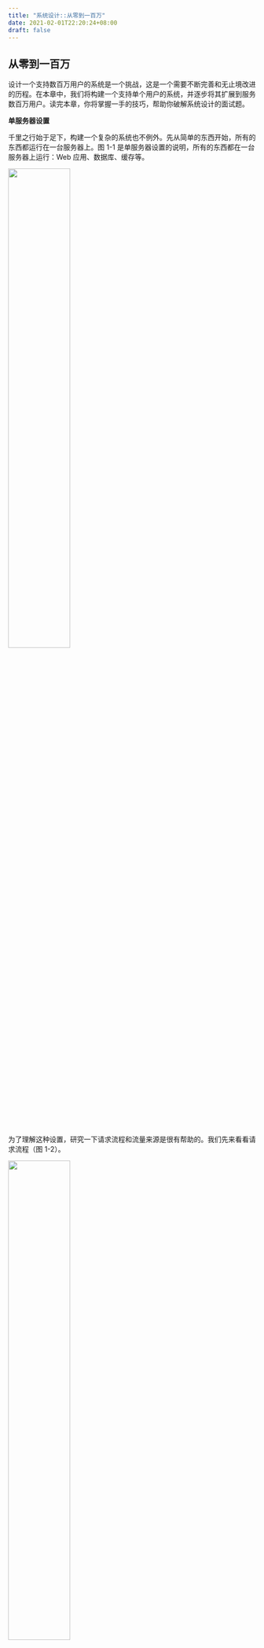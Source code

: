 ```yaml
---
title: "系统设计::从零到一百万"
date: 2021-02-01T22:20:24+08:00
draft: false
---
```


## 从零到一百万

设计一个支持数百万用户的系统是一个挑战，这是一个需要不断完善和无止境改进的历程。在本章中，我们将构建一个支持单个用户的系统，并逐步将其扩展到服务数百万用户。读完本章，你将掌握一手的技巧，帮助你破解系统设计的面试题。

**单服务器设置**

千里之行始于足下，构建一个复杂的系统也不例外。先从简单的东西开始，所有的东西都运行在一台服务器上。图 1-1 是单服务器设置的说明，所有的东西都在一台服务器上运行：Web 应用、数据库、缓存等。

<img src="../../../system_design_interview/index-6_1.jpg" width="50%"/>

为了理解这种设置，研究一下请求流程和流量来源是很有帮助的。我们先来看看请求流程（图 1-2）。

<img src="../../../system_design_interview/index-6_2.jpg" width="50%"/>

1. 用户通过域名访问网站，如 api.mysite.com。通常，域名系统（DNS）是由第三方提供的付费服务，而不是由我们的服务器托管。
2. 互联网协议（IP）地址返回给浏览器或移动应用。在本例中，返回的 IP 地址为 15.125.23.214。
3. 获得 IP 地址后，超文本传输协议（HTTP）[1]请求直接发送到您的网络服务器。
4. Web 服务器返回 HTML 页面或 JSON 响应进行渲染。

接下来，我们来看看流量来源。你的 Web 服务器的流量来自两个方面：Web 应用和移动应用。

- Web 应用：它使用服务器端语言（Java、Python 等）组合来处理业务逻辑、存储等，使用客户端语言（HTML 和 JavaScript）来进行展示。
- 移动应用。HTTP 协议是移动应用与 Web 服务器之间的通信协议。JavaScript 对象符号（JSON）由于其简单性，是常用的 API 响应格式来传输数据。JSON 格式的 API 响应示例如下所示。

```json
{
  "firstName": "John",
  "lastName": "Smith",
  "address": {
    "streetAddress": "21 2nd street",
    "city": "New York",
    "state": "NY",
    "postal Code": 10021
  },
  "phoneNumbers": ["212 555-1234", "646 555-4567"]
}
```

`GET /users/12 – Retrieve user object for id = 12`

**数据库**

随着用户群的增长，一台服务器是不够的，我们需要多台服务器：一台用于 web/移动流量，另一台用于数据库（图 1-3）。将 web/移动流量（web 层）和数据库（数据层）服务器分开，可以让它们独立扩展。

<img src="../../../system_design_interview/index-8_1.jpg" width="50%"/>

**使用哪种数据库?**

你可以选择传统的关系型数据库和非关系型数据库。让我们来看看它们的区别。

关系型数据库也叫关系型数据库管理系统（RDBMS）或 SQL 数据库。最流行的有 MySQL、Oracle 数据库、PostgreSQL 等。关系型数据库以表和行来表示和存储数据。你可以在不同的数据库表之间使用 SQL 进行连接操作。

非关系型数据库也叫 NoSQL 数据库。常用的有 CouchDB、Neo4j、Cassandra、HBase、Amazon DynamoDB 等。[2]. 这些数据库分为四类：键值存储、图存储、列存储和文档存储。在非关系型数据库中，一般不支持 Join 操作。

对于大多数开发人员来说，关系型数据库是最好的选择，因为关系型数据库已经存在了 40 多年，而且从历史上看，关系型数据库运行良好。然而，如果关系型数据库不适合你的特定用例，那么探索关系型数据库之外的东西是至关重要的。在以下情况下，非关系型数据库可能是正确的选择。

- 你的应用需要超低的延迟
- 你的数据是非结构化的，或者你没有任何关系型数据。
- 你只需要序列化和反序列化数据（JSON、XML、YAML 等）。
- 你需要存储大量的数据。

**垂直扩展与水平扩展**

垂直扩展，简称为 "扩容"，指的是为服务器增加更多功率（CPU、RAM 等）的过程。

水平扩展，称为 "scale-out"，允许您通过向资源池中添加更多的服务器来扩展。

当流量较低时，垂直扩展是一个很好的选择，垂直扩展的简单性是其主要优势。不幸的是，它有严重的局限性。

- 垂直扩展有一个硬件限制。不可能在一台服务器上增加无限的 CPU 和内存。
- 垂直扩展没有故障转移和冗余。如果一台服务器出现故障，网站/应用也会随之完全瘫痪。

由于垂直扩展的局限性，水平扩展对于大规模的应用更为理想。
在之前的设计中，用户是直接连接到网站服务器的。如果 Web 服务器离线，用户将无法访问网站。在另一种情况下，如果很多用户同时访问 Web 服务器，达到了 Web 服务器的负载极限，用户一般会出现响应速度较慢或无法连接到服务器的情况。负载均衡是解决这些问题的最佳技术。

**负载均衡**

负载均衡将传入的流量均匀地分配给定义在负载均衡集群中的 Web 服务器。图 1-4 显示了负载均衡器的工作原理。

<img src="../../../system_design_interview/index-10_1.jpg" width="50%"/>

如图 1-4 所示，用户直接连接到负载均衡器的公网 IP。通过这种设置，Web 服务器已经无法被客户端直接访问了。为了提高安全性，服务器之间的通信采用私有 IP。私有 IP 是指只有同一网络中的服务器之间才能到达的 IP 地址，但是，通过互联网是无法到达的。负载均衡器通过私有 IP 与 Web 服务器进行通信。

在图 1-4 中，增加了一个负载均衡器和第二台 Web 服务器后，我们成功解决了无故障切换问题，提高了 Web 层的可用性。下面将详细说明。

- 如果服务器 1 离线，所有的流量将被路由到服务器 2。这样可以防止网站离线。我们也会在服务器池中增加一个新的健康网站服务器来平衡负载。
- 如果网站流量快速增长，两台服务器不足以处理流量，负载均衡器可以优雅地处理这个问题。你只需要向 Web 服务器池添加更多的服务器，负载平衡器就会自动开始向它们发送请求。

现在 web 层看起来不错，那数据层呢？目前的设计只有一个数据库，所以它不支持故障转移和冗余。数据库复制是解决这些问题的一个常用技术。让我们来看看。

**数据库复制**

引自维基百科。"数据库复制可用于许多数据库管理系统，通常原始数据库(主数据库)和副本(从数据库)之间存在主/从关系"[3]。

主数据库一般只支持写操作。从数据库从主数据库获取数据的副本，只支持读操作。所有的插入、删除、更新等数据修改命令都必须发送到主数据库。大多数应用对读与写的比例要求更高，因此，系统中从数据库的数量通常大于主数据库的数量。图 1-5 显示了一个主数据库与多个从数据库的情况。

<img src="../../../system_design_interview/index-12_1.jpg" width="50%"/>

**数据库复制的优势**

- 性能更好。在主从模式中，所有写入和更新都发生在主节点上；而读操作则分布在从节点上。这种模式可以提高性能，因为它允许并行处理更多的查询。
- 可靠性。如果你的一个数据库服务器被自然灾害摧毁，如台风或地震，数据仍然会被保存下来。您不必担心数据丢失，因为数据是在多个地点复制的。
- 高可用性。通过在不同地点复制数据，即使数据库离线，您的网站仍然可以运行，因为您可以访问存储在另一个数据库服务器的数据。

在上一节中，我们讨论了负载均衡器如何帮助提高系统的可用性。我们在这里提出同样的问题：如果其中一个数据库离线了怎么办？图 1-5 中讨论的架构设计可以处理这种情况。

- 如果只有一个从数据库可用，而它又脱机了，读操作将被暂时导向主数据库。一旦发现问题，新的从数据库将取代旧的数据库。如果有多个从数据库可用，读取操作将被重定向到其他健康的从数据库。新的数据库服务器将取代旧的数据库。
- 如果主数据库下线，一个从数据库将被提升为新的主数据库。所有的数据库操作将暂时在新的主数据库上执行。新的从数据库将立即取代旧的数据库进行数据复制。在生产系统中，推广新的主数据库比较复杂，因为从数据库中的数据可能不是最新的。缺少的数据需要通过运行数据恢复脚本来更新。虽然其他一些复制方法，如多主站和循环复制可以帮助我们，但这些设置比较复杂；而且它们的讨论也超出了本书的范围。有兴趣的读者可以参考列出的参考资料[4][5]。

图 1-6 是增加负载均衡器和数据库复制后的系统设计。

<img src="../../../system_design_interview/index-14_1.jpg" width="50%"/>

我们来看一下设计。

- 用户从 DNS 获取负载均衡器的 IP 地址。
- 用户用这个 IP 地址连接负载均衡器。
- HTTP 请求被路由到服务器 1 或服务器 2。
- Web 服务器从从属数据库读取用户数据。
- Web 服务器将任何数据修改操作路由到主数据库。这包括写入、更新和删除操作。

现在，你已经对网络和数据层有了坚实的了解，是时候提高加载/响应时间了。这可以通过添加缓存层和将静态内容（JavaScript/CSS/图片/视频文件）转移到内容传输网络（CDN）来实现。

**缓存**

缓存是一个临时的存储区域，它将昂贵的响应结果或频繁访问的数据存储在内存中，以便后续的请求能够更快地得到服务。如图 1-6 所示，每次加载新的网页时，都会执行一次或多次数据库调用来获取数据。由于反复调用数据库，应用性能受到很大影响。缓存可以缓解这个问题。

**缓存层**

缓存层是一个临时的数据存储层，比数据库快得多。单独设置缓存层的好处包括更好的系统性能，能够减少数据库的工作负载，以及能够独立地扩展缓存层。图 1-7 显示了一个缓存服务器的可能设置。

<img src="../../../system_design_interview/index-15_1.jpg" />

在收到请求后，Web 服务器首先检查缓存是否有可用的响应。如果有，它就把数据发回给客户端。如果没有，它就查询数据库，将响应存储在缓存中，然后再发回给客户端。这种缓存策略称为读通式缓存。根据数据类型、大小和访问模式，还有其他缓存策略可供选择。之前的一项研究解释了不同缓存策略的工作原理[6]。

与缓存服务器的交互很简单，因为大多数缓存服务器都提供了通用编程语言的 API。下面的代码片段展示了典型的 Memcached API。

```js
SECONDS = 1;
cache.set("myKey", "hi there", 3600 * SECONDS);
cache.get("myKey");
```

**使用缓存的注意事项**

以下是使用缓存系统的几个注意事项。

- 决定何时使用缓存。当数据经常被读取但不经常被修改时，考虑使用缓存。由于缓存数据存储在易失性内存中，因此缓存服务器并不是持久化数据的理想选择。例如，如果缓存服务器重新启动，内存中的所有数据都会丢失。因此，重要的数据应该保存在持久化数据存储中。
- 过期策略。实施过期策略是一个很好的做法。一旦缓存数据过期，它就会从缓存中删除。当没有过期策略时，缓存数据将永久保存在内存中。建议不要把过期日期定得太短，否则会导致系统过于频繁地从数据库中重新加载数据。同时，建议不要把有效期做得太长，因为数据会变得陈旧。
- 一致性。这涉及到保持数据存储和缓存的同步。由于对数据存储和缓存的数据修改操作不在一个事务中，所以会发生不一致的情况。当跨多个区域扩展时，保持数据存储和缓存之间的一致性是一个挑战。更多细节，请参考 Facebook 发布的题为 "Scaling Memcache at Facebook "的论文[7]。
- 缓解故障。单个缓存服务器代表了一个潜在的单点故障（SPOF），在维基百科中的定义如下。"单点故障(SPOF)是指系统的一部分，如果它发生故障，将使整个系统停止工作"[8]。因此，建议在不同的数据中心设置多台缓存服务器，以避免 SPOF 的发生。另一种推荐的方法是按一定的百分比超额提供所需的内存。这样可以在内存使用量增加时提供一个缓冲区。
- 驱逐政策。一旦缓存满了，任何向缓存添加项目的请求都可能导致现有项目被删除。这就是所谓的缓存驱逐。最少最近使用（LRU）是最流行的缓存驱逐策略。其他的驱逐策略，如最不常用(LFU)或先进先出(FIFO)，可以满足不同的用例。

<img src="../../../system_design_interview/index-16_1.jpg" width="50%"/>

**内容传输网络(CDN)**

CDN 是一个由地理上分散的服务器组成的网络，用于传输静态内容。CDN 服务器缓存静态内容，如图片、视频、CSS、JavaScript 文件等。

动态内容缓存是一个比较新的概念，超出了本书的范围。它可以实现基于请求路径、查询字符串、Cookie 和请求头的 HTML 页面的缓存。关于这方面的内容，请参考参考资料[9]中提到的文章。本书主要介绍如何使用 CDN 来缓存静态内容。

下面是 CDN 的顶层工作原理：当用户访问一个网站时，离用户最近的 CDN 服务器将提供静态内容。直观地说，用户离 CDN 服务器越远，网站的加载速度越慢。例如，如果 CDN 服务器在旧金山，那么洛杉矶的用户将比欧洲的用户更快地获得内容。图 1-9 是一个很好的例子，它显示了 CDN 如何改善加载时间。

<img src="../../../system_design_interview/index-17_1.jpg" width="50%"/>

图 1-10 展示了 CDN 的工作流程。

<img src="../../../system_design_interview/index-17_2.jpg" width="75%"/>

1. 用户 A 试图通过图片 URL 获取 image.png。该 URL 的域名由 CDN 提供商提供。以下两个图片 URL 是用来演示 Amazon 和 Akamai CDN 上的图片 URL 的示例。
   - https://mysite.cloudfront.net/logo.jpg
   - https://mysite.akamai.com/image-manager/img/logo.jpg
2. 如果 CDN 服务器的缓存中没有 image.png，CDN 服务器就会向原点请求该文件，这个原点可以是 Web 服务器，也可以是 Amazon S3 等在线存储。
3. 原点将 image.png 返回给 CDN 服务器，其中包括可选的 HTTP 头 Time-to-Live（TTL），它描述了图像被缓存的时间。
4. CDN 缓存图像并将其返回给用户 A，图像一直在 CDN 中缓存，直到 TTL 过期。
5. 用户 B 发送一个请求来获取相同的图像。
6. 只要 TTL 没有过期，图像就会从缓存中返回。

**使用 CDN 的注意事项**

- 费用。CDN 由第三方供应商运营，您需要为进出 CDN 的数据传输付费。缓存不经常使用的资产并不能提供显著的好处，所以你应该考虑将它们移出 CDN。
- 设置一个合适的缓存到期时间。对于时间敏感的内容，设置一个缓存到期时间很重要。缓存到期时间既不能太长也不能太短。如果太长，内容可能过期。如果太短，可能会导致从源服务器到 CDN 的内容重复重载。
- CDN 回源。你应该考虑你的网站/应用如何应对 CDN 故障。如果 CDN 出现临时中断，客户端应该能够检测到问题，并从源服务器请求资源。
- 使文件无效。您可以通过执行以下操作之一，在文件过期前从 CDN 中删除文件。
  - 使用 CDN 供应商提供的 API 使 CDN 对象无效。
  - 使用对象版本化来服务对象的不同版本。要对对象进行版本管理，可以在 URL 中添加一个参数，例如版本号。例如，在查询字符串中添加版本号 2：image.png?v=2。

图 1-11 是添加 CDN 和缓存后的设计。

<img src="../../../system_design_interview/index-19_1.jpg" width="75%"/>

1. 静态资产（JS、CSS、图片等）不再由 Web 服务器提供服务。它们从 CDN 获取，以获得更好的性能。
2. 通过缓存数据，减轻了数据库的负载。

**无状态 Web 层**

现在是时候考虑横向扩展 Web 层了。为此，我们需要将状态（例如用户会话数据）移出 web 层。一个好的做法是将会话数据存储在持久性存储中，如关系型数据库或 NoSQL。集群中的每个 Web 服务器都可以从数据库中访问状态数据。这就是所谓的无状态 Web 层。

**有状态架构**

有状态服务器和无状态服务器有一些关键的区别。有状态的服务器会记住客户的数据（状态），从一个请求到下一个请求。无状态服务器不保留状态信息。

图 1-12 显示了一个有状态架构的例子。

<img src="../../../system_design_interview/index-20_1.jpg" width="75%"/>

在图 1-12 中，用户 A 的会话数据和配置文件图像存储在服务器 1 中。要对用户 A 进行身份验证，HTTP 请求必须路由到服务器 1。如果向服务器 2 等其他服务器发送请求，认证将失败，因为服务器 2 不包含用户 A 的会话数据。同样，所有来自用户 B 的 HTTP 请求必须路由到服务器 2；所有来自用户 C 的请求必须发送到服务器 3。

问题是来自同一客户端的每个请求都必须路由到同一个服务器。这可以通过大多数负载均衡器中的粘性会话来实现[10]；然而，这增加了开销。使用这种方法增加或删除服务器要困难得多。处理服务器故障也是一个挑战。

**无状态结构**

图 1-13 为无状态架构。

<img src="../../../system_design_interview/index-21_1.jpg" width="66%"/>

在这种无状态架构中，用户的 HTTP 请求可以发送到任何 Web 服务器上，服务器从共享数据存储中获取状态数据。状态数据存储在共享数据存储中，不受 Web 服务器的影响。无状态系统更简单、更健壮、可扩展。

图 1-14 为无状态网络层的更新设计。

<img src="../../../system_design_interview/index-22_1.jpg" width="75%"/>

在图 1-14 中，我们将会话数据从 Web 层移出，并将其存储在持久化数据存储中。共享数据存储可以是关系型数据库、Memcached/Redis、NoSQL 等。选择 NoSQL 数据存储是因为它易于扩展。自动伸缩是指根据流量负载自动增加或删除 Web 服务器。当状态数据从 web 服务器中取出后，根据流量负载增加或删除服务器，就可以轻松实现 web 层的自动伸缩。

您的网站发展迅速，在国际上吸引了大量的用户。为了提高可用性，并在更广泛的地域提供更好的用户体验，支持多个数据中心至关重要。

**数据中心**

图 1-15 是一个有两个数据中心的设置实例。在正常运行中，用户会被 geoDNS-routed，也就是地理路由，到最近的数据中心，美东地区的流量分成 x%，美西地区的流量分成(100 - x)%，geoDNS 是一种 DNS 服务，可以根据用户的位置将域名解析到 IP 地址。

<img src="../../../system_design_interview/index-23_1.jpg" width="75%"/>

在任何重大的数据中心中断的情况下，我们将所有的流量引导到一个健康的数据中心。在图 1-16 中，数据中心 2（US-West）处于离线状态，100%的流量被引导到数据中心 1（US-East）。

<img src="../../../system_design_interview/index-24_1.jpg" width="75%"/>

要实现多数据中心的设置，必须解决几个技术难题。

- 流量重定向。需要有效的工具来引导流量到正确的数据中心。GeoDNS 可以根据用户所在的位置，将流量引导到最近的数据中心。
- 数据同步。来自不同地区的用户可能使用不同的本地数据库或缓存。在故障转移情况下，流量可能会被路由到数据不可用的数据中心。一个常见的策略是在多个数据中心之间复制数据。之前的一项研究展示了 Netflix 如何实现异步多数据中心复制[11]。
- 测试和部署。对于多数据中心的设置，在不同的位置测试你的网站/应用是很重要的。自动部署工具对于在所有数据中心保持服务的一致性至关重要[11]。

为了进一步扩展我们的系统，我们需要对系统的不同组件进行解耦，以便它们可以独立地进行扩展。消息队列是许多现实世界的分布式系统采用的一个关键策略，以解决这个问题。

**消息队列**

消息队列是一个持久的组件，存储在内存中，支持异步通信。它作为一个缓冲区，分发异步请求。消息队列的基本架构很简单。输入服务，称为生产者/发布者，创建消息，并将它们发布到消息队列中。其他服务或服务器，称为消费者/订阅者，连接到队列，并执行由消息定义的操作。该模型如图 1-17 所示。

<img src="../../../system_design_interview/index-25_1.jpg" width="66%"/>

解耦使得消息队列成为构建可扩展和可靠应用的首选架构。通过消息队列，当消费者无法处理消息时，生产者可以将消息发布到队列中。即使在生产者不可用时，消费者也可以从队列中读取消息。

考虑以下用例：你的应用程序支持照片定制，包括裁剪、锐化、模糊等。这些定制任务需要时间来完成。在图 1-18 中，Web 服务器将照片处理作业发布到消息队列中。照片处理工作者从消息队列中接取作业，并异步执行照片定制任务。生产者和消费者可以独立伸缩。当队列的规模变大时，会增加更多的工人以减少处理时间。但是，如果队列大部分时间是空的，可以减少工人的数量。

<img src="../../../system_design_interview/index-25_2.jpg" width="66%"/>

**记录、指标、自动化**

当与一个在少数服务器上运行的小型网站合作时，日志，指标和自动化支持是良好的实践，但不是必需品。然而，现在你的网站已经成长为服务于一个大型企业，投资于这些工具是必不可少的。

日志记录。监控错误日志很重要，因为它有助于识别系统中的错误和问题。您可以在每个服务器级别监控错误日志，或者使用工具将它们汇总到一个集中的服务，以便于搜索和查看。

指标。收集不同类型的指标有助于我们获得业务洞察力，了解系统的健康状况。以下一些指标是有用的。

- 主机级指标： CPU、内存、磁盘 I/O 等。
- 汇总级指标：例如，整个数据库层、缓存层的性能等。
- 关键业务指标：日活跃用户、留存率、收入等。

自动化。当一个系统变得庞大而复杂时，我们需要建立或利用自动化工具来提高生产力。持续集成是一个很好的实践，通过自动化来验证每一个代码的签入，让团队及早发现问题。此外，将构建、测试、部署等过程自动化，可以显著提高开发人员的生产力。

**添加消息队列和不同的工具**

图 1-19 为更新后的设计。由于篇幅所限，图中只显示了一个数据中心。

1. 设计中加入了消息队列，这有助于使系统更加松散耦合和故障恢复能力。
2. 包含了日志、监控、指标和自动化工具。

<img src="../../../system_design_interview/index-27_1.jpg" width="66%"/>

随着数据每天的增长，你的数据库会越来越过载。是时候扩大数据层的规模了。

**数据库扩展**

数据库的扩展有两大方法：垂直扩展和水平扩展。

**垂直扩展**

垂直扩展，也叫扩大规模，就是通过给现有的机器增加更多的功率（CPU、RAM、DISK 等）来进行扩展。有一些强大的数据库服务器。根据 Amazon Relational Database Service(RDS)[12]，你可以得到一个 24TB 内存的数据库服务器。这种强大的数据库服务器可以存储和处理大量的数据。例如，stackoverflow.com 在 2013 年有超过 1000 万的月度独立访客，但它只有 1 个主数据库[13]。然而，垂直扩展也有一些严重的缺点。

- 你可以在数据库服务器上增加更多的 CPU、RAM 等，但有硬件限制。如果你有大量的用户群，单台服务器是不够的。
- 单点故障的风险较大。
- 垂直扩展的整体成本很高。强大的服务器要贵得多。

**水平扩展**

水平扩展，也称为 sharding，是增加更多服务器的做法。图 1- 20 比较了垂直扩展和水平扩展。

<img src="../../../system_design_interview/index-28_1.jpg" width="66%"/>

Sharding 将大型数据库分离成更小、更容易管理的部分，称为 shard。每个分片共享相同的模式，尽管每个分片上的实际数据对该分片来说是独一无二的。

图 1-21 显示了一个分片数据库的例子。用户数据是根据用户 ID 分配到数据库服务器上的。任何时候访问数据时，都会使用一个哈希函数来找到相应的分片。在我们的例子中，user_id % 4 被用作哈希函数。如果结果等于 0，则 0 号分片被用来存储和获取数据。如果结果等于 1，则使用分片 1。同样的逻辑也适用于其他分片。

<img src="../../../system_design_interview/index-29_1.jpg" width="50%"/>

图 1-22 是分片数据库中的用户表。

<img src="../../../system_design_interview/index-29_2.jpg" width="50%"/>

在实施分区策略时，需要考虑的最重要因素是分区密钥的选择。分区键（称为分区键）由一列或多列组成，决定数据的分布方式。如图 1-22 所示，"user_id "就是 sharding 键。通过 sharding 键，可以将数据库查询路由到正确的数据库，从而有效地检索和修改数据。在选择 sharding 键时，最重要的一个标准是选择一个能够均匀分布数据的键。

Sharding 是一种很好的扩展数据库的技术，但它远不是一个完美的解决方案。它给系统带来了复杂性和新的挑战。

**重置数据**

在以下情况下需要重新 sharding 数据：

1. 由于快速增长，单个分片无法再容纳更多的数据。
2. 由于数据分布不均，某些分片可能比其他分片更快地出现分片耗尽。当分片耗尽时，需要更新 sharding 函数，并移动数据。

第 5 章将讨论的一致性哈希是解决这个问题的常用技术。

**名人问题**

这也被称为热点问题。对特定分片的过度访问可能导致服务器过载。想象一下，Katy Perry、Justin Bieber 和 Lady Gaga 的数据最终都会出现在同一个分片上。对于社交应用来说，该分片将因读取操作而不堪重负。为了解决这个问题，我们可能需要为每个名人分配一个 shard。每个分片甚至可能需要进一步分区。

**使用和去范式化**

一旦一个数据库被分片到多个服务器上 就很难在不同的数据库分片之间进行连接操作了一个常见的变通方法是对数据库进行去范式化，这样就可以在一张表中进行查询。

在图 1-23 中，我们对数据库进行分片，以支持快速增加的数据流量。同时，将一些非关系型功能转移到 NoSQL 数据存储中，以减少数据库负载。这里有一篇文章，涵盖了 NoSQL 的很多用例[14]。

<img src="../../../system_design_interview/index-31_1.jpg" width="66%"/>

**数百万用户及以上**

扩展系统是一个迭代的过程。迭代我们在本章所学到的知识可以让我们走得更远。要想扩展到数百万用户以上，还需要更多的微调和新的策略。例如，你可能需要优化你的系统，并将系统解耦到更小的服务。本章所学到的所有技术都应该为应对新的挑战打下良好的基础。在本章的最后，我们将对我们如何扩展系统以支持数百万用户进行总结。

- 保持网络层无状态
- 在每一层建立冗余
- 尽可能多地缓存数据
- 支持多个数据中心
- 在 CDN 中托管静态资产
- 通过分区来扩展您的数据层
- 将层级划分为个别服务
- 监控您的系统并使用自动化工具

恭喜你走到这一步！现在给自己拍拍背。做得好！

**参考资料**

- [[1] Hypertext Transfer Protocol](https://en.wikipedia.org/wiki/Hypertext_Transfer_Protocol)
- [[2] Should you go Beyond Relational Databases?](https://blog.teamtreehouse.com/should-you-go-beyond-relational-databases)
- [[3] Replication](<https://en.wikipedia.org/wiki/Replication_(computing)>)
- [[4] Multi-master replication](https://en.wikipedia.org/wiki/Multi-master_replication)
- [[5] NDB Cluster Replication: Multi-Master and Circular Replication](https://dev.mysql.com/doc/refman/5.7/en/mysql-cluster-replication-multi-master.html)
- [[6] Caching Strategies and How to Choose the Right One](https://codeahoy.com/2017/08/11/caching-strategies-and-how-to-choose-the-right-one/)
- [[7] Scaling Memcache at Facebook ](https://www.usenix.org/system/files/conference/nsdi13/nsdi13-final170_update.pdf)
- [[8] Single point of failure](https://en.wikipedia.org/wiki/Single_point_of_failure)
- [[9] Amazon CloudFront Dynamic Content Delivery](https://aws.amazon.com/cloudfront/dynamic-content/)
- [[10] Configure Sticky Sessions for Your Classic Load Balancer](https://docs.aws.amazon.com/elasticloadbalancing/latest/classic/elb-sticky-sessions.html)
- [[11] Active-Active for Multi-Regional Resiliency](https://netflixtechblog.com/active-active-for-multi-regional-resiliency-c47719f6685b)
- [[12] Amazon EC2 High Memory Instances](https://aws.amazon.com/ec2/instance-types/high-memory/)
- [[13] What it takes to run Stack Overflow](http://nickcraver.com/blog/2013/11/22/what-it-takes-to-run-stack-overflow)
- [[14] What The Heck Are You Actually Using NoSQL For](http://highscalability.com/blog/2010/12/6/what-the-heck-are-you-actually-using-nosql-for.html)

